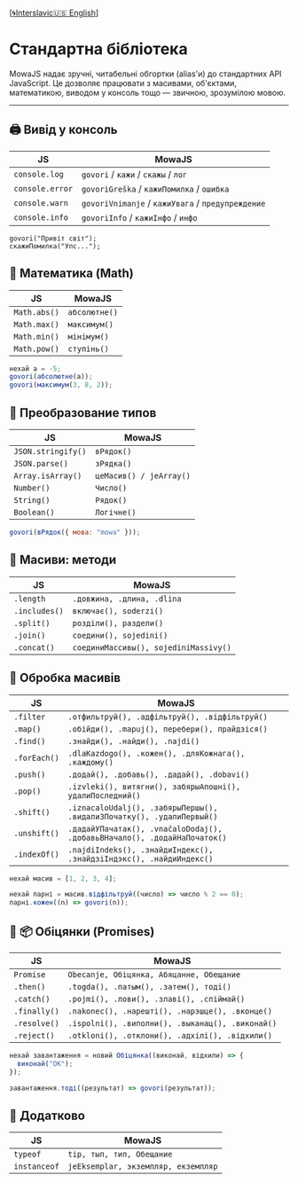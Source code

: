 [[🌀Interslavic](../03_stdlib.md)[🇺🇸 English](../en/03_stdlib.md)]


# Стандартна бібліотека

MowaJS надає зручні, читабельні обгортки (alias'и) до стандартних API JavaScript. Це дозволяє працювати з масивами, об'єктами, математикою, виводом у консоль тощо — звичною, зрозумілою мовою.

---

## 🖨️ Вивід у консоль

| JS                 | MowaJS              |
|--------------------|---------------------|
| `console.log`      | `govori` / `кажи` / `скажы` / `лог` |
| `console.error`    | `govoriGreška` / `кажиПомилка` / `ошибка` |
| `console.warn`     | `govoriVnimanje` / `кажиУвага` / `предупреждение` |
| `console.info`     | `govoriInfo` / `кажиІнфо` / `инфо` |

```mowa
govori("Привіт світ");
скажиПомилка("Упс...");
```

## 🧮 Математика (Math)
| JS             | MowaJS        |
|----------------|---------------|
| `Math.abs()`   | `абсолютне()` |
| `Math.max()`  | `максимум()`  |
| `Math.min()`  | `мінімум()`   |
| `Math.pow()`  | `ступінь()`   |

```js
нехай а = -5;
govori(абсолютне(a));
govori(максимум(3, 8, 2));
```
## 🧮 Преобразование типов
| JS           | MowaJS                  |
|--------------|-------------------------|
| `JSON.stringify()` | `вРядок()`              |
| `JSON.parse()` | `зРядка()`              |
| `Array.isArray()` | `цеМасив() / jeArray()` |
| `Number()`  | `Число()`               |
| `String()`  | `Рядок()`               |
| `Boolean()`  | `Логічне()`             |
```js
govori(вРядок({ мова: "mowa" }));
```
## 🧰 Масиви: методи
| JS        | MowaJS                                |
|-----------|---------------------------------------|
| `.length` | `.довжина, .длина, .dlina`            |
| `.includes()` | `включає(), soderzi()`                |
| `.split()` | `розділи(), раздели()`                |
| `.join()` | `соедини(), sojedini()`               |
| `.concat()` | `соединиМассивы(), sojediniMassivy()` |

## 🧰 Обробка масивів

| JS       | MowaJS                                                                   |
|----------|--------------------------------------------------------------------------|
| `.filter` | `.отфильтруй(), .адфільтруй(), .відфільтруй()`                           |
| `.map()` | `.обійди(), .mapuj(), перебери(), прайдзіся()`                           |
| `.find()` | `.знайди(), .найди(), .najdi()`                                          |
| `.forEach()` | `.dlaKazdogo(), .кожен(), .дляКожнага(), .каждому()`                     |
| `.push()` | `.додай(), .добавь(), .дадай(), .dobavi()`                               |
| `.pop()` | `.izvleki(), витягни(), забярыАпошні(), удалиПоследний()`                |
| `.shift()` | `.iznacaloUdalj(), .забярыПершы(), .видалиЗПочатку(), .удалиПервый()`    |
| `.unshift()` | `.дадайУПачатак(), .vnačaloDodaj(), .добавьВНачало(), .додайНаПочаток()` |
| `.indexOf()` | `.najdiIndeks(), .знайдиІндекс(), .знайдзіІндэкс(), .найдиИндекс()`      |
```js
нехай масив = [1, 2, 3, 4];

нехай парні = масив.відфільтруй((число) => число % 2 == 0);
парні.кожен((n) => govori(n));
```

## 🧰 📦 Обіцянки (Promises)
| JS           | MowaJS                                           |
|--------------|--------------------------------------------------|
| `Promise`    | `Obecanje, Обіцянка, Абяцанне, Обещание`         |
| `.then()`    | `.togda(), .патым(), .затем(), тоді()`           |
| `.catch()`   | `.pojmi(), .лови(), .злаві(), .спіймай()`        |
| `.finally()` | `.nakonec(), .нарешті(), .нарэшце(), .вконце()`  |
| `.resolve()` | `.ispolni(), .виполни(), .выканац(), .виконай()` |
| `.reject()`  | `.otkloni(), .отклони(), .адхілі(), .відхили()`  |

```js
нехай завантаження = новий Обіцянка((виконай, відхили) => {
  виконай("OK");
});

завантаження.тоді((результат) => govori(результат));
```

## 🧪 Додатково
| JS          | MowaJS                             |
|-------------|------------------------------------|
| `typeof`    | `tip, тып, тип, Обещание`          |
| `instanceof`   | `jeEksemplar, экземпляр, екземпляр`|
